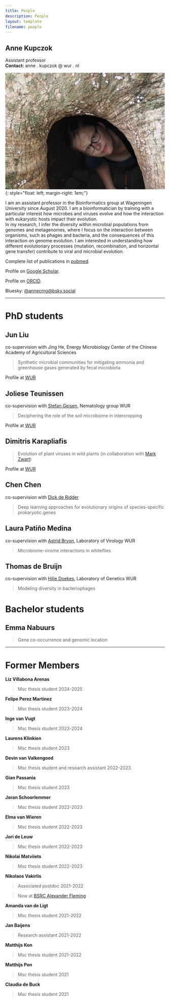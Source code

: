 ```yaml
---
title: People
description: People
layout: template
filename: people
---
```

## Anne Kupczok

Assistant professor  
**Contact:** anne . kupczok @ wur . nl

![Anne <](anne.jpg){: style="float: left; margin-right: 1em;"}

I am an assistant professor in the Bioinformatics group at Wageningen University since August 2020. I am a bioinformatician by training with a particular interest how microbes and viruses evolve and how the interaction with eukaryotic hosts impact their evolution.  
In my research, I infer the diversity within microbial populations from genomes and metagenomes, where I focus on the interaction between organisms, such as phages and bacteria, and the consequences of this interaction on genome evolution. I am interested in understanding how different evolutionary processes (mutation, recombination, and horizontal gene transfer) contribute to viral and microbial evolution.

Complete list of publications in
[pubmed](https://www.ncbi.nlm.nih.gov/pubmed/?term=Anne+Kupczok).

Profile on [Google Scholar](https://scholar.google.de/citations?user=XEdO4FwAAAAJ&hl=en).

Profile on [ORCID](https://orcid.org/0000-0001-5237-1899).

Bluesky: [@annecmg@bsky.social](https://bsky.app/profile/annecmg.bsky.social)

* * * * *

# PhD students

## Jun Liu

co-supervision with Jing He, Energy Microbiology Center of the Chinese Academy of Agricultural Sciences

> Synthetic microbial communities for mitigating ammonia and greenhouse gases generated by fecal microbiota

Profile at [WUR](https://www.wur.nl/cn/person/jun-j-jun-liu.htm)

## Joliese Teunissen

co-supervision with [Stefan Geisen](https://www.wur.nl/en/Persons/Stefan-dr.-SA-Stefan-Geisen.htm), Nematology group WUR

> Deciphering the role of the soil microbiome in intercropping

Profile at [WUR](https://www.wur.nl/nl/Personen/Joliese-JW-Joliese-Teunissen-MSc.htm)

## Dimitris Karapliafis

> Evolution of plant viruses in wild plants (in collaboration with [Mark Zwart](https://nioo.knaw.nl/nl/employees/mark-zwart))

Profile at [WUR](https://www.wur.nl/en/persons/dimitris-d-dimitris-karapliafis.htm)

## Chen Chen

co-supervision with [Dick de Ridder](https://www.wur.nl/nl/personen/dick-de-ridder-1.htm)

> Deep learning approaches for evolutionary origins of species-specific prokaryotic genes 

## Laura Patiño Medina

co-supervision with [Astrid Bryon](https://www.wur.nl/nl/personen/astrid-bryon.htm), Laboratory of Virology WUR

> Microbiome-virome interactions in whiteflies

## Thomas de Bruijn

co-supervision with [Hilje Doekes](https://www.wur.nl/nl/personen/hilje-doekes.htm), Laboratory of Genetics WUR

> Modeling diversity in bacteriophages

# Bachelor students

## Emma Nabuurs

> Gene co-occurrence and genomic location

* * * * *

# Former Members

**Liz Villabona Arenas**
> Msc thesis student 2024-2025

**Felipe Perez Martinez**
> Msc thesis student 2023-2024

**Inge van Vugt**
> Msc thesis student 2023-2024

**Laurens Klinkien**
> Msc thesis student 2023

**Devin van Valkengoed**
> Msc thesis student and research assistant 2022-2023

**Gian Passania**
> Msc thesis student 2023

**Joran Schoorlemmer**
> Msc thesis student 2022-2023

**Elma van Wieren**
> Msc thesis student 2022-2023

**Jori de Leuw**
> Msc thesis student 2022-2023

**Nikolai Matviiets**
> Msc thesis student 2022-2023

**Nikolaos Vakirlis**
> Associated postdoc 2021-2022

> Now at [BSRC Alexander Fleming](https://www.fleming.gr/)

**Amanda van de Ligt**
> Msc thesis student 2021-2022

**Jan Baijens**
> Research assistant 2021-2022

**Matthijs Kon**
> Msc thesis student 2021-2022

**Matthijs Pon**
> Msc thesis student 2021

**Claudia de Buck**
> Msc thesis student 2021
